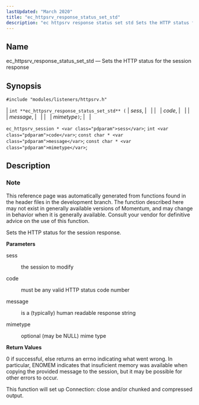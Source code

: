 ```yaml
---
lastUpdated: "March 2020"
title: "ec_httpsrv_response_status_set_std"
description: "ec httpsrv response status set std Sets the HTTP status for the session response int ec httpsrv response status set std sess code message mimetype ec httpsrv session sess int code const char message const char mimetype This reference page was automatically generated from functions found in the header files..."
---
```


<a name="apis.ec_httpsrv_response_status_set_std"></a> 
## Name

ec_httpsrv_response_status_set_std — Sets the HTTP status for the session response

## Synopsis

`#include "modules/listeners/httpsrv.h"`

| `int **ec_httpsrv_response_status_set_std** (` | <var class="pdparam">sess</var>, |   |
|   | <var class="pdparam">code</var>, |   |
|   | <var class="pdparam">message</var>, |   |
|   | <var class="pdparam">mimetype</var>`)`; |   |

`ec_httpsrv_session * <var class="pdparam">sess</var>`;
`int <var class="pdparam">code</var>`;
`const char * <var class="pdparam">message</var>`;
`const char * <var class="pdparam">mimetype</var>`;<a name="idp53181568"></a> 
## Description

### Note

This reference page was automatically generated from functions found in the header files in the development branch. The function described here may not exist in generally available versions of Momentum, and may change in behavior when it is generally available. Consult your vendor for definitive advice on the use of this function.

Sets the HTTP status for the session response.

**<a name="idp53184448"></a> Parameters**

<dl class="variablelist">

<dt>sess</dt>

<dd>

the session to modify

</dd>

<dt>code</dt>

<dd>

must be any valid HTTP status code number

</dd>

<dt>message</dt>

<dd>

is a (typically) human readable response string

</dd>

<dt>mimetype</dt>

<dd>

optional (may be NULL) mime type

</dd>

</dl>

**<a name="idp53192752"></a> Return Values**

0 if successful, else returns an errno indicating what went wrong. In particular, ENOMEM indicates that insuficient memory was available when copying the provided message to the session, but it may be possible for other errors to occur.

This function will set up Connection: close and/or chunked and compressed output.